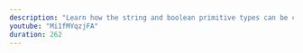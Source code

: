 ```yaml
---
description: "Learn how the string and boolean primitive types can be created and used in JavaScript."
youtube: "Mi1fMYqzjFA"
duration: 262
---
```

